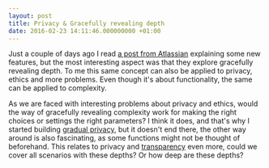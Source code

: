 ```yaml
---
layout: post
title: Privacy & Gracefully revealing depth
date: 2016-02-23 14:11:46.000000000 +01:00
---
```

Just a couple of days ago I read [a post from Atlassian](https://developer.atlassian.com/blog/2016/02/6-secret-bitbucket-features/?categories=git) explaining some new features, but the most interesting aspect was that they explore gracefully revealing depth. To me this same concept can also be applied to privacy, ethics and more problems. Even though it's about functionality, the same can be applied to complexity.

As we are faced with interesting problems about privacy and ethics, would the way of gracefully revealing complexity work for making the right choices or settings the right parameters? I think it does, and that's why I started building [gradual privacy](http://www.jplattel.nl/gradual-privacy-personal-data/), but it doesn't end there, the other way around is also fascinating, as some functions might not be thought of beforehand. This relates to privacy and [transparency](http://www.jplattel.nl/musings-on-transparency/) even more, could we cover all scenarios with these depths? Or how deep are these depths?

